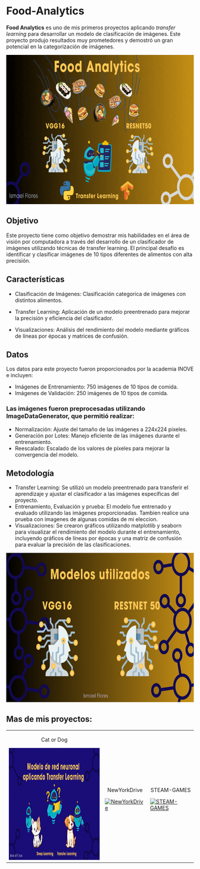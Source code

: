 # Food-Analytics
**Food Analytics** es uno de mis primeros proyectos aplicando *transfer learning* para desarrollar un modelo de clasificación de imágenes. Este proyecto produjo resultados muy prometedores y demostró un gran potencial en la categorización de imágenes.

<p align="center">
  <img src="https://github.com/IsmaDeveloper16/Food-Analytics/blob/main/imagenes/Presentaci%C3%B3n%20Inteligencia%20Artificial%20Tecnol%C3%B3gica%20Ilustrada%20Azul%20y%20Amarillo%20(1).gif" width="900" height="400" />
</p>

## Objetivo
Este proyecto tiene como objetivo demostrar mis habilidades en el área de visión por computadora a través del desarrollo de un clasificador de imágenes utilizando técnicas de transfer learning. El principal desafío es identificar y clasificar imágenes de 10 tipos diferentes de alimentos con alta precisión.

## Características

-  Clasificación de Imágenes: Clasificación categorica de imágenes con distintos alimentos.

-  Transfer Learning: Aplicación de un modelo preentrenado para mejorar la precisión y eficiencia del clasificador.

-  Visualizaciones: Análisis del rendimiento del modelo mediante gráficos de líneas por épocas y matrices de confusión.

## Datos
Los datos para este proyecto fueron proporcionados por la academia INOVE e incluyen:

-  Imágenes de Entrenamiento: 750 imágenes de 10 tipos de comida.
-  Imágenes de Validación: 250 imágenes de 10 tipos de comida.

### Las imágenes fueron preprocesadas utilizando ImageDataGenerator, que permitió realizar:

-  Normalización: Ajuste del tamaño de las imágenes a 224x224 píxeles.
-  Generación por Lotes: Manejo eficiente de las imágenes durante el entrenamiento.
-  Reescalado: Escalado de los valores de píxeles para mejorar la convergencia del modelo.

## Metodología
-  Transfer Learning: Se utilizó un modelo preentrenado para transferir el aprendizaje y ajustar el clasificador a las imágenes específicas del proyecto.
-  Entrenamiento, Evaluación y prueba: El modelo fue entrenado y evaluado utilizando las imágenes proporcionadas. Tambien realice una prueba con imagenes de algunas comidas de mi eleccion.
-  Visualizaciones: Se crearon gráficos utilizando matplotlib y seaborn para visualizar el rendimiento del modelo durante el entrenamiento, incluyendo gráficos de líneas por épocas y una matriz de confusión para evaluar la precisión de las clasificaciones.

<p align="center">
  <img src="https://github.com/IsmaDeveloper16/Food-Analytics/blob/main/imagenes/Presentaci%C3%B3n%20Inteligencia%20Artificial%20Tecnol%C3%B3gica%20Ilustrada%20Azul%20y%20Amarillo%20(4).png" width="800" height="400" />
</p>

<h2> Mas de mis proyectos: </h2>

<table>
  <tr>
    <td>
      <p align="center">Cat or Dog</p>
      <a href="https://github.com/IsmaDeveloper16/CaTorDog_Tranfer_Learning">
        <img src="https://github.com/IsmaDeveloper16/CaTorDog_Tranfer_Learning/blob/main/Proyecto%20CatorDog/imagenes/Presentaci%C3%B3n%20Inteligencia%20Artificial%20Tecnol%C3%B3gica%20Ilustrada%20Azul%20y%20Amarillo%20(1).gif" alt="catordog" width="300" height="300">
      </a>
    </td>
    <td>
      <p align="center"> NewYorkDrive </p>
      <a href="https://github.com/IsmaDeveloper16/Proyecto-final">
        <img src="https://cnnespanol.cnn.com/wp-content/uploads/2022/03/220324090854-02-nyc-taxi-cab-file-full-169.jpg?quality=100&strip=info" alt="NewYorkDrive" width="500" height="300">
      </a>
    </td>
    <td>
      <p align="center">STEAM-GAMES</p>
      <a href="https://github.com/IsmaDeveloper16/Steam-games">
        <img src="https://cdn.akamai.steamstatic.com/store/home/store_home_share.jpg" alt="STEAM-GAMES" width="500" height="300">
      </a>
    </td>
  </tr>
</table>
